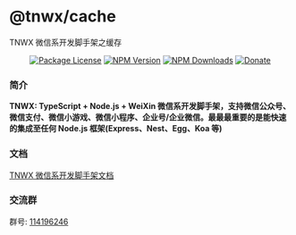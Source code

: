 # @tnwx/cache

TNWX 微信系开发脚手架之缓存

<p align="center">
 <a href="https://www.npmjs.com/package/@tnwx/cache" target="_blank"><img src="https://img.shields.io/npm/l/@tnwx/cache.svg?style=flat-square" alt="Package License" /></a>
<a href="https://www.npmjs.com/package/@tnwx/cache" target="_blank"><img src="https://img.shields.io/npm/v/@tnwx/cache.svg?style=flat-square" alt="NPM Version" /></a>
<a href="https://www.npmjs.com/package/@tnwx/cache" target="_blank"><img src="https://img.shields.io/npm/dt/@tnwx/cache.svg?style=flat-square" alt="NPM Downloads" /></a>
<a href="https://github.com/Javen205/donate" target="_blank"><img src="https://img.shields.io/badge/Donate-WeChat-%23ff3f59.svg?style=flat-square" alt="Donate"/></a>
</p>

### 简介

**TNWX: TypeScript + Node.js + WeiXin 微信系开发脚手架，支持微信公众号、微信支付、微信小游戏、微信小程序、企业号/企业微信。最最最重要的是能快速的集成至任何 Node.js 框架(Express、Nest、Egg、Koa 等)**

### 文档

[TNWX 微信系开发脚手架文档](https://javen205.gitee.io/tnwx)

### 交流群

群号: [114196246](https:shang.qq.com/wpa/qunwpa?idkey=a1e4fd8c71008961bd4fc8eeea224e726afd5e5eae7bf1d96d3c77897388bf24)
